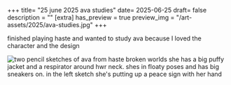 +++
title= "25 june 2025 ava studies"
date= 2025-06-25
draft= false
description = ""
[extra]
has_preview = true
preview_img = "/art-assets/2025/ava-studies.jpg"
+++

finished playing haste and wanted to study ava because I loved the character and the design

![two pencil sketches of ava from haste broken worlds 
she has a big puffy jacket and a respirator around hwr neck. shes in floaty poses and has big sneakers on. in the left sketch she's putting up a peace sign with her hand](/art-assets/2025/ava-studies.jpg)